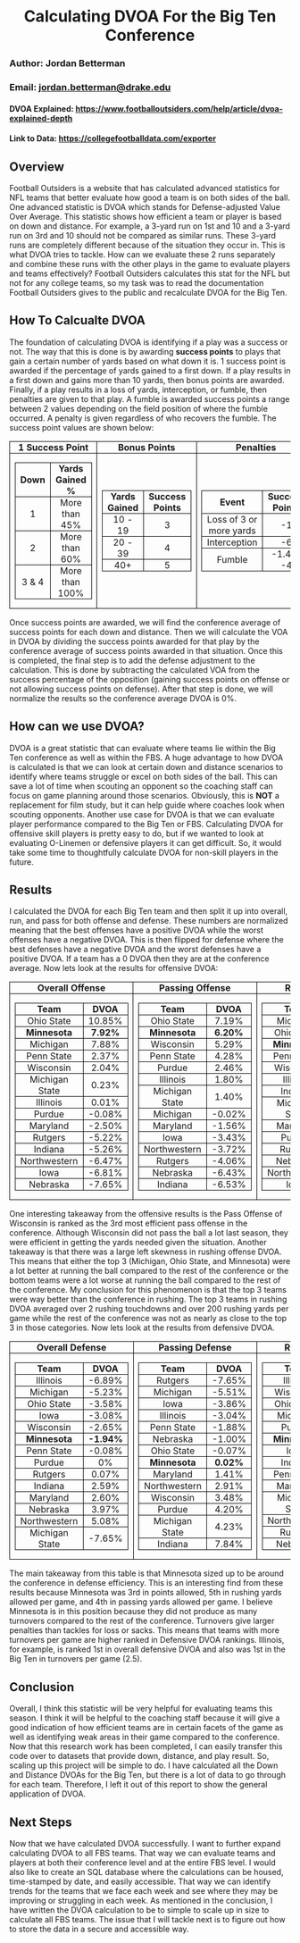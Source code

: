 <style>
table { border-collapse: collapse; }
th, td { border: solid black 1px; padding: 0 1ex; }
</style>

<h1 style= "text-align: center">Calculating DVOA For the Big Ten Conference</h1>

### Author: Jordan Betterman

### Email: <jordan.betterman@drake.edu>

#### DVOA Explained: <https://www.footballoutsiders.com/help/article/dvoa-explained-depth>

#### Link to Data: <https://collegefootballdata.com/exporter>

## Overview

Football Outsiders is a website that has calculated advanced statistics for NFL teams that better evaluate how good a team is on both sides of the ball. One advanced statistic is DVOA which stands for Defense-adjusted Value Over Average. This statistic shows how efficient a team or player is based on down and distance. For example, a 3-yard run on 1st and 10 and a 3-yard run on 3rd and 10 should not be compared as similar runs. These 3-yard runs are completely different because of the situation they occur in. This is what DVOA tries to tackle. How can we evaluate these 2 runs separately and combine these runs with the other plays in the game to evaluate players and teams effectively? Football Outsiders calculates this stat for the NFL but not for any college teams, so my task was to read the documentation Football Outsiders gives to the public and recalculate DVOA for the Big Ten.

## How To Calcualte DVOA

The foundation of calculating DVOA is identifying if a play was a success or not. The way that this is done is by awarding **success points** to plays that gain a certain number of yards based on what down it is. 1 success point is awarded if the percentage of yards gained to a first down. If a play results in a first down and gains more than 10 yards, then bonus points are awarded. Finally, if a play results in a loss of yards, interception, or fumble, then penalties are given to that play. A fumble is awarded success points a range between 2 values depending on the field position of where the fumble occurred. A penalty is given regardless of who recovers the fumble. The success point values are shown below:

<center><table>
<tr><th style="text-align: center">1 Success Point</th><th style="text-align: center">Bonus Points</th><th style="text-align: center">Penalties</th></tr>
<tr><td>

| Down | Yards Gained % |
| :--: |      :---:     |
|  1   |  More than 45% |
|  2   |  More than 60% |
| 3 & 4|  More than 100%|
</td><td>

| Yards Gained | Success Points |
|    :--:      |      :---:     |
|  10 - 19     |        3       |
|  20 - 39     |        4       |
|     40+      |        5       |

</td><td>

| Event | Success Points |
|  :--: |   :---:     |
|  Loss of 3 or more yards |       -1       |
|      Interception            |       -6       |
|       Fumble                 |   -1.4 to -4   |

</td></tr> </table></center>

Once success points are awarded, we will find the conference average of success points for each down and distance. Then we will calculate the VOA in DVOA by dividing the success points awarded for that play by the conference average of success points awarded in that situation. Once this is completed, the final step is to add the defense adjustment to the calculation. This is done by subtracting the calculated VOA from the success percentage of the opposition (gaining success points on offense or not allowing success points on defense). After that step is done, we will normalize the results so the conference average DVOA is 0%. 

## How can we use DVOA?
DVOA is a great statistic that can evaluate where teams lie within the Big Ten conference as well as within the FBS. A huge advantage to how DVOA is calculated is that we can look at certain down and distance scenarios to identify where teams struggle or excel on both sides of the ball. This can save a lot of time when scouting an opponent so the coaching staff can focus on game planning around those scenarios. Obviously, this is **NOT** a replacement for film study, but it can help guide where coaches look when scouting opponents. Another use case for DVOA is that we can evaluate player performance compared to the Big Ten or FBS. Calculating DVOA for offensive skill players is pretty easy to do, but if we wanted to look at evaluating O-Linemen or defensive players it can get difficult. So, it would take some time to thoughtfully calculate DVOA for non-skill players in the future.

<div style="page-break-after: always;"></div>

## Results
I calculated the DVOA for each Big Ten team and then split it up into overall, run, and pass for both offense and defense. These numbers are normalized meaning that the best offenses have a positive DVOA while the worst offenses have a negative DVOA. This is then flipped for defense where the best defenses have a negative DVOA and the worst defenses have a positive DVOA. If a team has a 0 DVOA then they are at the conference average. Now lets look at the results for offensive DVOA:

<center><table>
<tr><th style="text-align: center">Overall Offense</th><th style="text-align: center">Passing Offense</th><th style="text-align: center">Rushing Offense</th></tr>
<tr><td>

| Team | DVOA |
| :--: |  :--:|
|  Ohio State |  10.85%  |
|  **Minnesota**  |  **7.92%**  |
|  Michigan |    7.88%  |
| Penn State| 2.37% |
| Wisconsin | 2.04%  |
| Michigan State | 0.23% |
| Illinois | 0.01% |
| Purdue | -0.08% |
| Maryland | -2.50% |
| Rutgers | -5.22% |
| Indiana | -5.26% |
| Northwestern | -6.47% |
| Iowa | -6.81% |
| Nebraska | -7.65% |

</td><td>

| Team | DVOA |
| :--: |  :--:|
|  Ohio State |  7.19%  |
|  **Minnesota**  |  **6.20%**  |
|  Wisconsin |    5.29%  |
| Penn State| 4.28% |
| Purdue | 2.46%  |
| Illinois | 1.80% |
| Michigan State | 1.40% |
| Michigan | -0.02% |
| Maryland | -1.56% |
| Iowa | -3.43% |
| Northwestern | -3.72% |
| Rutgers | -4.06% |
| Nebraska | -6.43% |
| Indiana | -6.53% |

</td><td>

| Team | DVOA |
| :--: |  :--:|
|  Michigan |  19.59%  |
|  Ohio State  |  18.12%  |
|  **Minnesota** |    **12.55%**  |
| Penn State| -0.05% |
| Wisconsin | -1.30%  |
| Illinois | -1.52% |
| Indiana | 2.91% |
| Michigan State | -3.21% |
| Maryland | -4.80% |
| Purdue | -7.02% |
| Rutgers | -7.70% |
| Nebraska | -10.63% |
| Northwestern | -11.46% |
| Iowa | -13.39% |

</td></tr> </table> </center>

One interesting takeaway from the offensive results is the Pass Offense of Wisconsin is ranked as the 3rd most efficient pass offense in the conference. Although Wisconsin did not pass the ball a lot last season, they were efficient in getting the yards needed given the situation. Another takeaway is that there was a large left skewness in rushing offense DVOA. This means that either the top 3 (Michigan, Ohio State, and Minnesota) were a lot better at running the ball compared to the rest of the conference or the bottom teams were a lot worse at running the ball compared to the rest of the conference. My conclusion for this phenomenon is that the top 3 teams were way better than the conference in rushing. The top 3 teams in rushing DVOA averaged over 2 rushing touchdowns and over 200 rushing yards per game while the rest of the conference was not as nearly as close to the top 3 in those categories. Now lets look at the results from defensive DVOA.

<center><table>
<tr><th style="text-align: center">Overall Defense</th><th style="text-align: center">Passing Defense</th><th style="text-align: center">Rushing Defense</th></tr>
<tr><td>

| Team | DVOA |
| :--: |  :--:|
|  Illinois |  -6.89%  |
|  Michigan  |  -5.23%  |
|  Ohio State |    -3.58%  |
| Iowa | -3.08% |
| Wisconsin | -2.65%  |
| **Minnesota** | **-1.94%** |
| Penn State | -0.08% |
| Purdue | 0% |
| Rutgers | 0.07% |
| Indiana | 2.59% |
| Maryland | 2.60% |
| Nebraska | 3.97% |
| Northwestern | 5.08% |
| Michigan State | -7.65% |

</td><td>

| Team | DVOA |
| :--: |  :--:|
|  Rutgers |  -7.65%  |
|  Michigan  |  -5.51%  |
|  Iowa |    -3.86%  |
| Illinois | -3.04% |
| Penn State | -1.88%  |
| Nebraska | -1.00% |
| Ohio State | -0.07% |
| **Minnesota** | **0.02%** |
| Maryland | 1.41% |
| Northwestern | 2.91% |
| Wisconsin | 3.48% |
| Purdue | 4.20% |
| Michigan State | 4.23% |
| Indiana | 7.84% |

</td><td>

| Team | DVOA |
| :--: |  :--:|
|  Illinois |  -15.15%  |
|  Wisconsin  |  -12.50%  |
|  Ohio State |    -8.58%  |
|  Michigan | -8.52% |
|  Purdue | -7.67%  |
|  **Minnesota** | **-6.13%** |
|  Iowa | -4.87% |
|  Indiana | -3.71% |
|  Penn State | 1.49% |
|  Maryland | 4.25% |
|  Michigan State | 9.12% |
|  Northwestern | 11.20% |
|  Rutgers | 13.64% |
|  Nebraska | 14.76% |

</td></tr> </table> </center>

The main takeaway from this table is that Minnesota sized up to be around the conference in defense efficiency. This is an interesting find from these results because Minnesota was 3rd in points allowed, 5th in rushing yards allowed per game, and 4th in passing yards allowed per game. I believe Minnesota is in this position because they did not produce as many turnovers compared to the rest of the conference. Turnovers give larger penalties than tackles for loss or sacks. This means that teams with more turnovers per game are higher ranked in Defensive DVOA rankings. Illinois, for example, is ranked 1st in overall defensive DVOA and also was 1st in the Big Ten in turnovers per game (2.5).

<div style="page-break-after: always;"></div>

## Conclusion
Overall, I think this statistic will be very helpful for evaluating teams this season. I think it will be helpful to the coaching staff because it will give a good indication of how efficient teams are in certain facets of the game as well as identifying weak areas in their game compared to the conference. Now that this research work has been completed, I can easily transfer this code over to datasets that provide down, distance, and play result. So, scaling up this project will be simple to do. I have calculated all the Down and Distance DVOAs for the Big Ten, but there is a lot of data to go through for each team. Therefore, I left it out of this report to show the general application of DVOA. 

## Next Steps

Now that we have calculated DVOA successfully. I want to further expand calculating DVOA to all FBS teams. That way we can evaluate teams and players at both their conference level and at the entire FBS level. I would also like to create an SQL database where the calculations can be housed, time-stamped by date, and easily accessible. That way we can identify trends for the teams that we face each week and see where they may be improving or struggling in each week. As mentioned in the conclusion, I have written the DVOA calculation to be to simple to scale up in size to calculate all FBS teams. The issue that I will tackle next is to figure out how to store the data in a secure and accessible way.